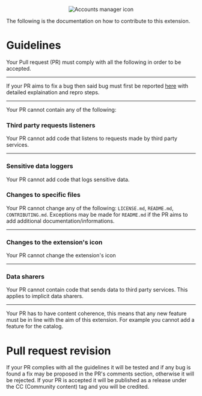 <div align="center">
  
  ![Accounts manager icon](https://user-images.githubusercontent.com/83887130/167217046-31bf5c0a-7b1a-41d2-a7dd-7127ef8a13e3.png)
</div>

The following is the documentation on how to contribute to this extension.

# Guidelines

Your Pull request (PR) must comply with all the following in order to be accepted.

<hr>

If your PR aims to fix a bug then said bug must first be reported [here](https://github.com/iKingNinja/Accounts-manager/issues) with detailed explaination and repro steps.

<hr>

Your PR cannot contain any of the following:

### Third party requests listeners
Your PR cannot add code that listens to requests made by third party services.

<hr>

### Sensitive data loggers
Your PR cannot add code that logs sensitive data.

### Changes to specific files
Your PR cannot change any of the following: `LICENSE.md`, `README.md`, `CONTRIBUTING.md`. Exceptions may be made for `README.md` if the PR aims to add additional documentation/informations.

<hr>

### Changes to the extension's icon
Your PR cannot change the extension's icon

<hr>

### Data sharers
Your PR cannot contain code that sends data to third party services. This applies to implicit data sharers.

<hr>

Your PR has to have content coherence, this means that any new feature must be in line with the aim of this extension. For example you cannot add a feature for the catalog.

# Pull request revision
If your PR complies with all the guidelines it will be tested and if any bug is found a fix may be proposed in the PR's comments section, otherwise it will be rejected.
If your PR is accepted it will be published as a release under the CC (Community content) tag and you will be credited.
